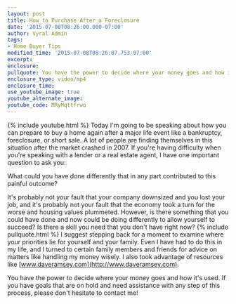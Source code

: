 ```yaml
---
layout: post
title: How to Purchase After a Foreclosure
date: '2015-07-08T08:26:00.000-07:00'
author: Vyral Admin
tags:
- Home Buyer Tips
modified_time: '2015-07-08T08:26:07.753-07:00'
excerpt:
enclosure:
pullquote: You have the power to decide where your money goes and how it's used.
enclosure_type: video/mp4
enclosure_time:
use_youtube_image: true
youtube_alternate_image:
youtube_code: MRyMqttfrwo
---
```

{% include youtube.html %}
Today I'm going to be speaking about how you can prepare to buy a home again after a major life event like a bankruptcy, foreclosure, or short sale. A lot of people are finding themselves in this situation after the market crashed in 2007. If you're having difficulty when you're speaking with a lender or a real estate agent, I have one important question to ask you:

What could you have done differently that in any part contributed to this painful outcome?

It's probably not your fault that your company downsized and you lost your job, and it's probably not your fault that the economy took a turn for the worse and housing values plummeted. However, is there something that you could have done and now could be doing differently to allow yourself to succeed? Is there a skill you need that you don't have right now?
{% include pullquote.html %}
I suggest stepping back for a moment to examine where your priorities lie for yourself and your family. Even I have had to do this in my life, and I turned to certain family members and friends for advice on matters like handling my money wisely. I also took advantage of resources like [www.daveramsey.com](http://www.daveramsey.com).

You have the power to decide where your money goes and how it's used. If you have goals that are on hold and need assistance with any step of this process, please don't hesitate to contact me!
